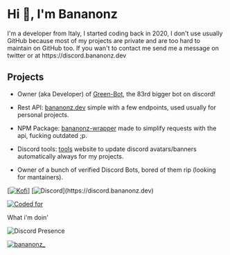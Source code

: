 <h1>Hi 👋, I'm Bananonz</h1>
I'm a developer from Italy, I started coding back in 2020, I don't use usually GitHub because most of my projects are private and are too hard to maintain on GitHub too. If you wan't to contact me send me a message on twitter or at https://discord.bananonz.dev

## Projects

- Owner (aka Developer) of [Green-Bot](https://green-bot.app), the 83rd bigger bot on discord!

- Rest API: [bananonz.dev](https://api.bananonz.dev) simple with a few endpoints, used usually for personal projects.

- NPM Package: [bananonz-wrapper](https://bananonz.dev/bananonz-wrapper) made to simplify requests with the api, fucking outdated ;p.

- Discord tools: [tools](https://tools.bananonz.dev) website to update discord avatars/banners automatically always for my projects.

- Owner of a bunch of verified Discord Bots, bored of them rip (looking for mantainers).

[[![Kofi](https://img.shields.io/badge/Ko--fi-F16061?style=for-the-badge&logo=ko-fi&logoColor=white)](https://ko-fi.com/bananonz)] [![Discord]([https://img.shields.io/badge/Ko--fi-F16061?style=for-the-badge&logo=ko-fi&logoColor=white](https://img.shields.io/badge/Discord-5865F2?style=for-the-badge&logo=discord&logoColor=white))](https://discord.bananonz.dev)

[![Coded for](https://wakatime.com/badge/user/6d679d0d-4091-441a-876e-086352c2b315.svg)](https://wakatime.com/@6d679d0d-4091-441a-876e-086352c2b315)

What i'm doin'

![Discord Presence](https://lanyard.cnrad.dev/api/660477458209964042)

<p align="left"> <a href="https://twitter.com/bananonz_" target="blank"><img src="https://img.shields.io/twitter/follow/bananonz_?logo=twitter&style=for-the-badge" alt="bananonz_" /></a> </p>


